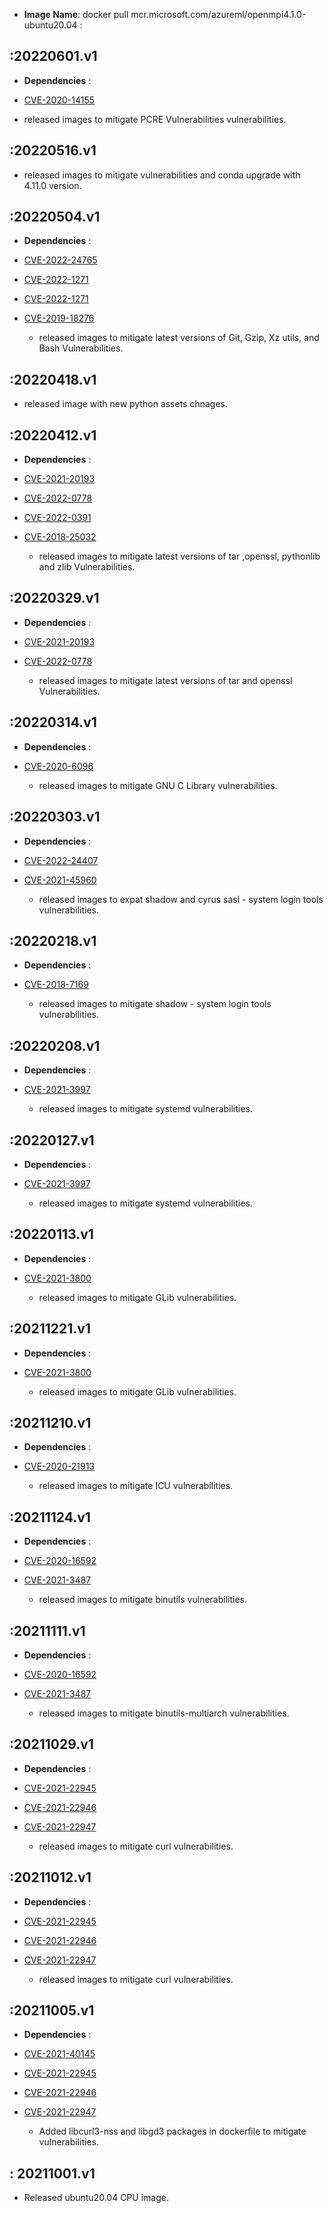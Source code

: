 -  **Image Name**: docker pull mcr.microsoft.com/azureml/openmpi4.1.0-ubuntu20.04 :

:20220601.v1
------------------- 
-   **Dependencies** :

-   [CVE-2020-14155](https://ubuntu.com/security/notices/USN-5425-1)

- released images to mitigate PCRE Vulnerabilities vulnerabilities.

:20220516.v1
------------------- 

- released images to mitigate vulnerabilities and conda upgrade with 4.11.0 version.

:20220504.v1 
------------------- 

-   **Dependencies** :
  
-   [CVE-2022-24765](https://ubuntu.com/security/notices/USN-5376-1)
-   [CVE-2022-1271](https://ubuntu.com/security/notices/USN-5378-1)
-   [CVE-2022-1271](https://ubuntu.com/security/notic[es/USN-5378-2)
-   [CVE-2019-18276](https://ubuntu.com/security/notices/USN-5380-1) 
    
     - released images to mitigate latest versions of Git, Gzip, Xz utils, and Bash Vulnerabilities.

:20220418.v1
------------------- 

- released image with new python assets chnages.

:20220412.v1 
------------------- 

-   **Dependencies** :
  
-   [CVE-2021-20193](https://ubuntu.com/security/notices/USN-5329-1) 
-   [CVE-2022-0778](https://ubuntu.com/security/notices/USN-5328-1)
-   [CVE-2022-0391](https://ubuntu.com/security/notices/USN-5342-1)
-   [CVE-2018-25032](https://ubuntu.com/security/notices/USN-5355-1)
    
     - released images to mitigate latest versions of tar ,openssl, pythonlib and zlib Vulnerabilities.

:20220329.v1 
------------------- 

-   **Dependencies** :
  
-   [CVE-2021-20193](https://ubuntu.com/security/notices/USN-5329-1) 
-   [CVE-2022-0778](https://ubuntu.com/security/notices/USN-5328-1) 

     - released images to mitigate latest versions of tar and openssl Vulnerabilities.

:20220314.v1
-------------------

 -   **Dependencies** : 

 -   [CVE-2020-6096](https://ubuntu.com/security/notices/USN-5310-1)

     - released images to mitigate GNU C Library vulnerabilities.
 
:20220303.v1
-------------------

-   **Dependencies** : 

 -   [CVE-2022-24407](https://ubuntu.com/security/notices/USN-5301-1)
 -   [CVE-2021-45960](https://ubuntu.com/security/notices/USN-5288-1)

     - released images to expat shadow and cyrus sasl  - system login tools vulnerabilities.

:20220218.v1
-------------------

 -   **Dependencies** : 

 -   [CVE-2018-7169](https://ubuntu.com/security/notices/USN-5254-1)

     - released images to mitigate shadow - system login tools vulnerabilities.

:20220208.v1
-------------------

 -   **Dependencies** : 

 -   [CVE-2021-3997](https://ubuntu.com/security/CVE-2021-3997)

     - released images to mitigate systemd vulnerabilities.

:20220127.v1
-------------------

 -   **Dependencies** : 

 -   [CVE-2021-3997](https://ubuntu.com/security/CVE-2021-3997)

     - released images to mitigate systemd vulnerabilities.

:20220113.v1
-------------------

 -   **Dependencies** : 

 -   [CVE-2021-3800](https://ubuntu.com/security/notices/USN-5189-1)

     - released images to mitigate GLib vulnerabilities.

:20211221.v1
-------------------

 -   **Dependencies** : 

 -   [CVE-2021-3800](https://ubuntu.com/security/notices/USN-5189-1)

     - released images to mitigate GLib vulnerabilities.

:20211210.v1
-------------------

 -   **Dependencies** : 

 -   [CVE-2020-21913](https://ubuntu.com/security/notices/USN-5133-1)

     - released images to mitigate ICU vulnerabilities.

:20211124.v1
-------------------

 -   **Dependencies** : 

 -   [CVE-2020-16592](https://ubuntu.com/security/CVE-2020-16592)
 -   [CVE-2021-3487](https://ubuntu.com/security/CVE-2021-3487)
  
     - released images to mitigate binutils vulnerabilities.

:20211111.v1
-------------------

 -   **Dependencies** : 

 -   [CVE-2020-16592](https://ubuntu.com/security/CVE-2020-16592)
 -   [CVE-2021-3487](https://ubuntu.com/security/CVE-2021-3487)
  
     - released images to mitigate binutils-multiarch vulnerabilities.

:20211029.v1
-------------------

 -   **Dependencies** : 

 -   [CVE-2021-22945](https://ubuntu.com/security/notices/USN-5079-3)
 -   [CVE-2021-22946](https://ubuntu.com/security/notices/USN-5079-3)
 -   [CVE-2021-22947](https://ubuntu.com/security/notices/USN-5079-3)
  
     - released images to mitigate curl vulnerabilities.

:20211012.v1
-------------------

 -   **Dependencies** : 

 -   [CVE-2021-22945](https://ubuntu.com/security/notices/USN-5079-3)
 -   [CVE-2021-22946](https://ubuntu.com/security/notices/USN-5079-3)
 -   [CVE-2021-22947](https://ubuntu.com/security/notices/USN-5079-3)
  
     - released images to mitigate curl vulnerabilities.

:20211005.v1
-------------------

 -   **Dependencies** : 

 -   [CVE-2021-40145](https://ubuntu.com/security/notices/USN-5068-1)
 -   [CVE-2021-22945](https://ubuntu.com/security/notices/USN-5079-3)
 -   [CVE-2021-22946](https://ubuntu.com/security/notices/USN-5079-3)
 -   [CVE-2021-22947](https://ubuntu.com/security/notices/USN-5079-3)
  
     - Added libcurl3-nss and libgd3 packages in dockerfile to mitigate vulnerabilities.

: 20211001.v1
-------------------

- Released ubuntu20.04 CPU image.
